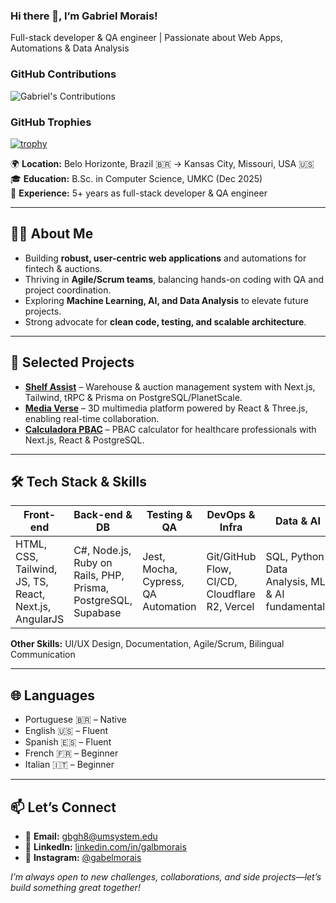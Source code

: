 ### Hi there 👋, I’m Gabriel Morais!  
Full-stack developer & QA engineer | Passionate about Web Apps, Automations & Data Analysis

### GitHub Contributions
![Gabriel's Contributions](https://github-readme-stats.vercel.app/api?username=gabmos&show_icons=true&count_private=true&theme=radical&hide_title=false&include_all_commits=true)

### GitHub Trophies
[![trophy](https://github-profile-trophy.vercel.app/?username=gabmos&theme=radical)](https://github.com/gabmos)

🌍 **Location:** Belo Horizonte, Brazil 🇧🇷 → Kansas City, Missouri, USA 🇺🇸  
🎓 **Education:** B.Sc. in Computer Science, UMKC (Dec 2025)  
💼 **Experience:** 5+ years as full-stack developer & QA engineer  

---

## 👨‍💻 About Me
- Building **robust, user-centric web applications** and automations for fintech & auctions.  
- Thriving in **Agile/Scrum teams**, balancing hands-on coding with QA and project coordination.  
- Exploring **Machine Learning, AI, and Data Analysis** to elevate future projects.  
- Strong advocate for **clean code, testing, and scalable architecture**.  

---

## 🚀 Selected Projects
- **[Shelf Assist](https://github.com/gabmos/shelf-assist)** – Warehouse & auction management system with Next.js, Tailwind, tRPC & Prisma on PostgreSQL/PlanetScale.  
- **[Media Verse](https://github.com/gabmos/media-verse)** – 3D multimedia platform powered by React & Three.js, enabling real-time collaboration.  
- **[Calculadora PBAC](https://github.com/gabmos/calculadora-pbac)** – PBAC calculator for healthcare professionals with Next.js, React & PostgreSQL.  

---

## 🛠 Tech Stack & Skills

| Front-end        | Back-end & DB           | Testing & QA           | DevOps & Infra          | Data & AI             |
|-----------------|------------------------|----------------------|------------------------|---------------------|
| HTML, CSS, Tailwind, JS, TS, React, Next.js, AngularJS | C#, Node.js, Ruby on Rails, PHP, Prisma, PostgreSQL, Supabase | Jest, Mocha, Cypress, QA Automation | Git/GitHub Flow, CI/CD, Cloudflare R2, Vercel | SQL, Python Data Analysis, ML & AI fundamentals |

**Other Skills:** UI/UX Design, Documentation, Agile/Scrum, Bilingual Communication

---

## 🌐 Languages
- Portuguese 🇧🇷 – Native  
- English 🇺🇸 – Fluent  
- Spanish 🇪🇸 – Fluent  
- French 🇫🇷 – Beginner  
- Italian 🇮🇹 – Beginner  

---

## 📫 Let’s Connect
- 📧 **Email:** gbgh8@umsystem.edu  
- 💼 **LinkedIn:** [linkedin.com/in/galbmorais](https://www.linkedin.com/in/galbmorais)  
- 📸 **Instagram:** [@gabelmorais](https://instagram.com/gabelmorais)  

_I’m always open to new challenges, collaborations, and side projects—let’s build something great together!_
